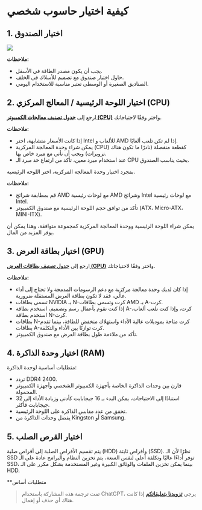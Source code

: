 # كيفية اختيار حاسوب شخصي

## 1. اختيار الصندوق

![](https://media.wiki-power.com/img/20200428102157.png)

**ملاحظات:**

- يجب أن يكون مصدر الطاقة في الأسفل.
- حاول اختيار صندوق مع تصميم للأسلاك في الخلف.
- الصناديق الصغيرة أو الوسطى تعتبر مناسبة للاستخدام اليومي.

## 2. اختيار اللوحة الرئيسية / المعالج المركزي (CPU)

ارجع إلى [**جدول تصنيف معالجات الكمبيوتر (CPU)**](http://www.lotpc.com/tag/5923_1.html) واختر وفقًا لاحتياجاتك.

**ملاحظات:**

- إذا كانت الأسعار متشابهة، اختر Intel للألعاب و AMD إذا لم تكن تلعب ألعابًا.
- يمكن شراء وحدة المعالجة المركزية (CPU) كقطعة منفصلة (نادرًا ما تكون هناك تزويرات) ويجب أن تأتي مع مبرد خاص بها.
- عند استخدام مبرد معين، تأكد من ارتفاع حد مبرد الـ CPU بحيث يناسب الصندوق.

بمجرد اختيار وحدة المعالجة المركزية، اختر اللوحة الرئيسية.

**ملاحظات:**

- قم بمطابقة شرائح AMD مع لوحات رئيسية AMD وشرائح Intel مع لوحات رئيسية Intel.
- تأكد من توافق حجم اللوحة الرئيسية مع صندوق الكمبيوتر (ATX، Micro-ATX، MINI-ITX).

يمكن شراء اللوحة الرئيسية ووحدة المعالجة المركزية كمجموعة متوافقة، وهذا يمكن أن يوفر المزيد من المال.

## 3. اختيار بطاقة العرض (GPU)

ارجع إلى [**جدول تصنيف بطاقات العرض (GPU)**](http://www.lotpc.com/tag/5921_1.html) واختر وفقًا لاحتياجاتك.

**ملاحظات:**

- إذا كان لديك وحدة معالجة مركزية مع دعم الرسومات المدمجة ولا تحتاج إلى أداء عالي، فقد لا تكون بطاقة العرض المستقلة ضرورية.
- تسمى بطاقات NVIDIA بـ N-كرت وتسمى بطاقات AMD بـ A-كرت.
- إذا كنت تقوم بأعمال رسم وتصميم، استخدم بطاقة A-كرت، وإذا كنت تلعب ألعاب، استخدم بطاقة N-كرت.
- بطاقات N-كرت متاحة بموديلات عالية الأداء واستهلاك منخفض للطاقة، بينما تقدم بطاقات A-كرت توازنًا بين الأداء والتكلفة.
- تأكد من ملاءمة طول بطاقة العرض مع صندوق الكمبيوتر.

## 4. اختيار وحدة الذاكرة (RAM)

متطلبات أساسية لوحدة الذاكرة:

- تردد DDR4 2400.
- قارن بين وحدات الذاكرة الخاصة بأجهزة الكمبيوتر الشخصي وأجهزة الكمبيوتر المحمولة.
- استنادًا إلى الاحتياجات، يمكن البدء بـ 16 جيجابايت كأدنى وزيادة الأداء إلى 32 جيجابايت فأكثر.
- تحقق من عدد مقابس الذاكرة على اللوحة الرئيسية.
- يفضل وحدات الذاكرة من Kingston أو Samsung.

## 5. اختيار القرص الصلب

يتم تقسيم الأقراص الصلبة إلى أقراص صلبة (HDD) وأقراص ثابتة (SSD). نظرًا لأن الـ SSD توفر أداءًا عاليًا وتكلفة أعلى لنفس السعة، يتم تخزين النظام والبرامج عادة على الـ SSD، بينما يمكن تخزين الملفات والوثائق الكبيرة وغير المستخدمة بشكل مكرر على الـ HDD.

\*\*متطلبات أساس

> تمت ترجمة هذه المشاركة باستخدام ChatGPT، يرجى [**تزويدنا بتعليقاتكم**](https://github.com/linyuxuanlin/Wiki_MkDocs/issues/new) إذا كانت هناك أي حذف أو إهمال.
